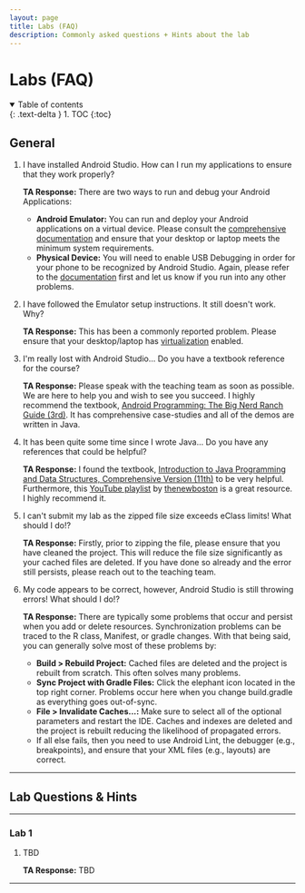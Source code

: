 ```yaml
---
layout: page
title: Labs (FAQ)
description: Commonly asked questions + Hints about the lab
---
```


# Labs (FAQ)

<details open markdown="block">
  <summary>
    Table of contents
  </summary>
  {: .text-delta }
1. TOC
{:toc}
</details>

## General

1. I have installed Android Studio. How can I run my applications to ensure that they work properly?

    **TA Response:** There are two ways to run and debug your Android Applications:

    - **Android Emulator:** You can run and deploy your Android applications on a virtual device. Please consult the [comprehensive documentation](https://developer.android.com/studio/run/emulator) and ensure that your desktop or laptop meets the minimum system requirements.   
    - **Physical Device:** You will need to enable USB Debugging in order for your phone to be recognized by Android Studio. Again, please refer to the [documentation](https://developer.android.com/studio/run/device) first and let us know if you run into any other problems.

2. I have followed the Emulator setup instructions. It still doesn't work. Why?

    **TA Response:** This has been a commonly reported problem. Please ensure that your desktop/laptop has [virtualization](https://support.microsoft.com/en-us/windows/enable-virtualization-on-windows-c5578302-6e43-4b4b-a449-8ced115f58e1) enabled.
 
3. I'm really lost with Android Studio... Do you have a textbook reference for the course?

    **TA Response:** Please speak with the teaching team as soon as possible. We are here to help you and wish to see you succeed. I highly recommend the textbook, [Android Programming: The Big Nerd Ranch Guide (3rd)](https://www.amazon.ca/Android-Programming-Nerd-Ranch-Guide/dp/0134706056). It has comprehensive case-studies and all of the demos are written in Java.

4. It has been quite some time since I wrote Java... Do you have any references that could be helpful?

    **TA Response:** I found the textbook, [Introduction to Java Programming and Data Structures, Comprehensive Version (11th)](https://www.amazon.ca/Introduction-Programming-Structures-Comprehensive-Version/dp/0134670949) to be very helpful. Furthermore, this [YouTube playlist](https://www.youtube.com/playlist?list=PLFE2CE09D83EE3E28) by  [thenewboston](https://www.youtube.com/@thenewboston) is a great resource. I highly recommend it. 

5. I can't submit my lab as the zipped file size exceeds eClass limits! What should I do!?

    **TA Response:** Firstly, prior to zipping the file, please ensure that you have cleaned the project. This will reduce the file size significantly as your cached files are deleted. If you have done so already and the error still persists, please reach out to the teaching team.

6. My code appears to be correct, however, Android Studio is still throwing errors! What should I do!?

    **TA Response:** There are typically some problems that occur and persist when you add or delete resources. Synchronization problems can be traced to the R class, Manifest, or gradle changes. With that being said, you can generally solve most of these problems by:

    - **Build > Rebuild Project:** Cached files are deleted and the project is rebuilt from scratch. This often solves many problems.
    - **Sync Project with Gradle Files:** Click the elephant icon located in the top right corner. Problems occur here when you change build.gradle as everything goes out-of-sync.
    - **File > Invalidate Caches...:** Make sure to select all of the optional parameters and restart the IDE. Caches and indexes are deleted and the project is rebuilt reducing the likelihood of propagated errors.
    - If all else fails, then you need to use Android Lint, the debugger (e.g., breakpoints), and ensure that your XML files (e.g., layouts) are correct.   
<hr>

## Lab Questions & Hints

<hr>

### Lab 1 
1. TBD 

    **TA Response:** TBD

<hr> 